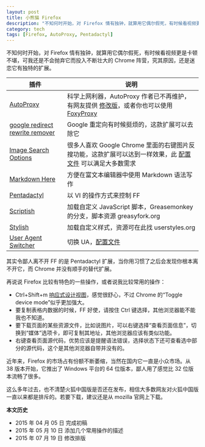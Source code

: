 ```yaml
---
layout: post
title: 小熊猫 Firefox
description: "不知何时开始，对 Firefox 情有独钟，就算用它偶尔假死，有时候看视频更是卡顿不堪，可我还是不会抛弃它而投入不断壮大的 Chrome 阵营，究其原因，还是迷恋它有独特的扩展。"
category: tech
tags: [Firefox, AutoProxy, Pentadactyl]
---
```


不知何时开始，对 Firefox 情有独钟，就算用它偶尔假死，有时候看视频更是卡顿不堪，可我还是不会抛弃它而投入不断壮大的 Chrome 阵营，究其原因，还是迷恋它有独特的扩展。

|插件|说明|
|----|----|
|[AutoProxy](https://addons.mozilla.org/zh-CN/firefox/addon/autoproxy/)|科学上网利器，AutoProxy 作者已不再维护，有网友提供 [修改版](http://fxthunder.com/blog/archives/2866/)，或者你也可以使用 [FoxyProxy](https://addons.mozilla.org/en-US/firefox/addon/foxyproxy-standard/)|
|[google redirect rewrite remover](https://addons.mozilla.org/en-us/firefox/addon/google-redirect-rewrite-remove/?src=search)|Google 重定向有时候挺烦的，这款扩展可以去除它|
|[Image Search Options](https://addons.mozilla.org/en-us/firefox/addon/image-search-options/)|很多人喜欢 Google Chrome 里面的右键图片反搜功能，这款扩展可以达到一样效果，此 [配置文件](https://gist.github.com/wenketel/11396342) 可以满足大多数需求|
|[Markdown Here](http://markdown-here.com/)|方便在富文本编辑器中使用 Markdown 语法写作|
|[Pentadactyl](http://5digits.org/pentadactyl/)|以 VI 的操作方式来控制 FF|
|[Scriptish](https://addons.mozilla.org/zh-CN/firefox/addon/scriptish/)|加载自定义 JavaScript 脚本，Greasemonkey 的分支，脚本资源 greasyfork.org|
|[Stylish](https://addons.mozilla.org/zh-CN/firefox/addon/stylish/)|加载自定义样式，资源可在此找 userstyles.org|
|[User Agent Switcher](https://addons.mozilla.org/zh-CN/firefox/addon/user-agent-switcher/)|切换 UA，[配置文件](http://techpatterns.com/downloads/firefox/useragentswitcher.xml)|

其实令鄙人离不开 FF 的是 Pentadactyl 扩展，当你用习惯了之后会发现你根本离不开它，而 Chrome 并没有顺手的替代扩展。

再说说 Firefox 比较有特色的一些操作，或者说我比较常用的操作：

* Ctrl+Shift+m [响应式设计视图](https://developer.mozilla.org/zh-CN/docs/Tools/Responsive_Design_View)，感觉很舒心，不过 Chrome 的“Toggle device mode”似乎更加强大。
* 要复制表格内数据的时候，FF 好使，请按住 Ctrl 键选择，其他浏览器能不能我也不知道。
* 要下载页面的某些资源文件，比如说图片，可以右键选择“查看页面信息”，切换到“媒体”选项卡，即可复制其地址，其他浏览器应该有类似功能。
* 右键查看页面源代码，优势应该是提醒语法错误，选择状态下还可查看选中部分的源代码，这个是其他浏览器自带并没有的。

近年来，Firefox 的市场占有份额不断萎缩，当然在国内它一直是小众市场。从 38 版本开始，它推出了 Windows 平台的 64 位版本，鄙人用了感觉比 32 位版本流畅了很多。

这么多年过去，也不清楚火狐中国版是否还在发布，相信大多数网友对火狐中国版一直以来都是排斥的。若要下载，建议还是从 mozilla 官网上下载。

**本文历史**

* 2015 年 04 月 05 日 完成初稿
* 2015 年 05 月 10 日 添加几个常用操作的描述
* 2015 年 07 月 19 日 修改排版
